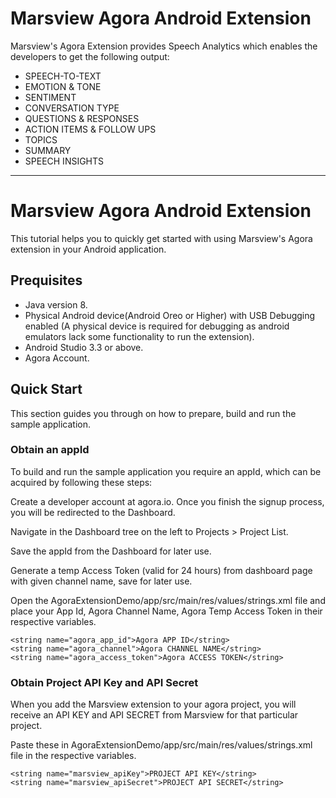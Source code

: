 # Marsview Agora Android Extension

Marsview's Agora Extension provides Speech Analytics which enables the developers to get the following output:

- SPEECH-TO-TEXT
- EMOTION & TONE
- SENTIMENT
- CONVERSATION TYPE
- QUESTIONS & RESPONSES  
- ACTION ITEMS & FOLLOW UPS  
- TOPICS
- SUMMARY  
- SPEECH INSIGHTS

<hr/>  

# Marsview Agora Android Extension

This tutorial helps you to quickly get started with using Marsview's Agora extension in your Android application.  

## Prequisites

* Java version 8.
* Physical Android device(Android Oreo or Higher) with USB Debugging enabled (A physical device is required for debugging as android emulators lack some functionality to run the extension).  
* Android Studio 3.3 or above.  
* Agora Account.  

## Quick Start
This section guides you through on how to prepare, build and run the sample application.

### Obtain an appId

To build and run the sample application you require an appId, which can be acquired by following these steps:

Create a developer account at agora.io. Once you finish the signup process, you will be redirected to the Dashboard.

Navigate in the Dashboard tree on the left to Projects > Project List.

Save the appId from the Dashboard for later use.

Generate a temp Access Token (valid for 24 hours) from dashboard page with given channel name, save for later use.

Open the AgoraExtensionDemo/app/src/main/res/values/strings.xml file and
place your App Id, Agora Channel Name, Agora Temp Access Token in their respective variables.

```
<string name="agora_app_id">Agora APP ID</string>
<string name="agora_channel">Agora CHANNEL NAME</string>
<string name="agora_access_token">Agora ACCESS TOKEN</string>
```

### Obtain Project API Key and API Secret
When you add the Marsview extension to your agora project, you will receive an API KEY and API SECRET from Marsview for that particular project.  

Paste these in AgoraExtensionDemo/app/src/main/res/values/strings.xml file
in the respective variables.

```
<string name="marsview_apiKey">PROJECT API KEY</string>
<string name="marsview_apiSecret">PROJECT API SECRET</string>
```






